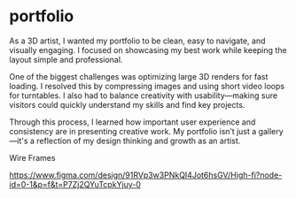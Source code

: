 # portfolio
As a 3D artist, I wanted my portfolio to be clean, easy to navigate, and visually engaging. I focused on showcasing my best work while keeping the layout simple and professional.

One of the biggest challenges was optimizing large 3D renders for fast loading. I resolved this by compressing images and using short video loops for turntables. I also had to balance creativity with usability—making sure visitors could quickly understand my skills and find key projects.

Through this process, I learned how important user experience and consistency are in presenting creative work. My portfolio isn’t just a gallery—it's a reflection of my design thinking and growth as an artist.


Wire Frames

https://www.figma.com/design/91RVp3w3PNkQI4Jot6hsGV/High-fi?node-id=0-1&p=f&t=P7Zj2QYuTcpkYjuy-0